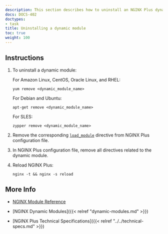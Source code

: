 ```yaml
---
description: This section describes how to uninstall an NGINX Plus dynamic module.
docs: DOCS-402
doctypes:
- task
title: Uninstalling a dynamic module
toc: true
weight: 100
---
```



<span id="uninstall"></span>
## Instructions

1. To uninstall a dynamic module:

   For Amazon Linux, CentOS, Oracle Linux, and RHEL:
  
   ```shell
   yum remove <dynamic_module_name>
   ```
   
   For Debian and Ubuntu:
  
   ```shell
   apt-get remove <dynamic_module_name>
   ```

   For SLES:
  
   ```shell
   zypper remove <dynamic_module_name>
   ```

2. Remove the corresponding [`load_module`](https://nginx.org/en/docs/ngx_core_module.html#load_module) directive from NGINX Plus configuration file.

3. In NGINX Plus configuration file, remove all directives related to the dynamic module.

4. Reload NGINX Plus:

   ```shell
   nginx -t && nginx -s reload
   ```


<span id="info"></span>
## More Info

* [NGINX Module Reference](https://nginx.org/en/docs/)

* [NGINX Dynamic Modules]({{< relref "dynamic-modules.md" >}})

* [NGINX Plus Technical Specifications]({{< relref "../../technical-specs.md" >}})

